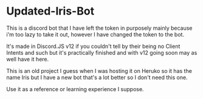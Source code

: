 # Updated-Iris-Bot

This is a discord bot that I have left the token in purposely mainly because i'm too lazy to take it out, however I have changed the token to the bot.

It's made in Discord.JS v12 if you couldn't tell by their being no Client Intents and such but it's practically finished and with v12 going soon may as well have it here.

This is an old project I guess when I was hosting it on Heruko so it has the name Iris but I have a new bot that's a lot better so I don't need this one.

Use it as a reference or learning experience I suppose. 
